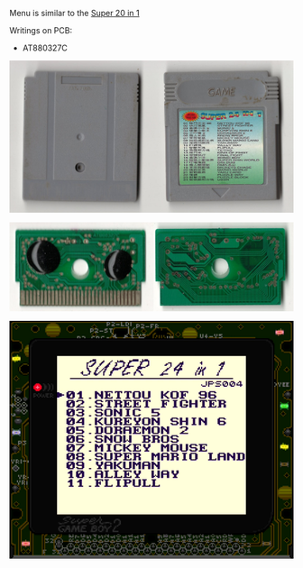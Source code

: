 Menu is similar to the [Super 20 in 1](https://github.com/Xyl2k/Gameboy-multicarts/blob/main/Super%2020%20in%201)

Writings on PCB:
- AT880327C

![alt text](Cartridge.jpg "Cartridge")

![alt text](PCB.jpg "PCB")

![alt text](Dump.png "Dumped menu screenshot")
